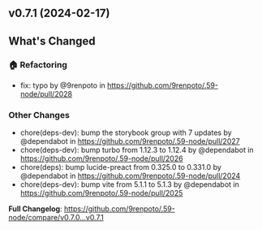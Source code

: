 ## v0.7.1 (2024-02-17)
<!-- Release notes generated using configuration in .github/release.yml at main -->

## What's Changed
### :house: Refactoring
* fix: typo by @9renpoto in https://github.com/9renpoto/.59-node/pull/2028
### Other Changes
* chore(deps-dev): bump the storybook group with 7 updates by @dependabot in https://github.com/9renpoto/.59-node/pull/2027
* chore(deps-dev): bump turbo from 1.12.3 to 1.12.4 by @dependabot in https://github.com/9renpoto/.59-node/pull/2026
* chore(deps): bump lucide-preact from 0.325.0 to 0.331.0 by @dependabot in https://github.com/9renpoto/.59-node/pull/2024
* chore(deps-dev): bump vite from 5.1.1 to 5.1.3 by @dependabot in https://github.com/9renpoto/.59-node/pull/2025


**Full Changelog**: https://github.com/9renpoto/.59-node/compare/v0.7.0...v0.7.1
